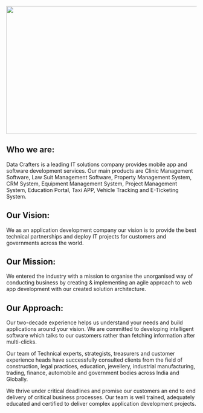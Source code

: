 <p align="center">
<img src="https://user-images.githubusercontent.com/120757606/221480221-ffe0d372-a351-48c8-9919-3ff63bffffcf.png"  width="700" height="339">
</p>

**Who we are:**
--
Data Crafters is a leading IT solutions company provides mobile app and software development services. Our main products are Clinic Management Software, Law Suit Management Software, Property Management System, CRM System, Equipment Management System, Project Management System, Education Portal, Taxi APP, Vehicle Tracking and E-Ticketing System.

**Our Vision:**
--
We as an application development company our vision is to provide the best technical partnerships and deploy IT projects for customers and governments across the world.

**Our Mission:**
--
We entered the industry with a mission to organise the unorganised way of conducting business by creating & implementing an agile approach to web app development with our created solution architecture.

**Our Approach:**
--
Our two-decade experience helps us understand your needs and build applications around your vision. We are committed to developing intelligent software which talks to our customers rather than fetching information after multi-clicks.

Our team of Technical experts, strategists, treasurers and customer experience heads have successfully consulted clients from the field of construction, legal practices, education, jewellery, industrial manufacturing, trading, finance, automobile and government bodies across India and Globally.

We thrive under critical deadlines and promise our customers an end to end delivery of critical business processes. Our team is well trained, adequately educated and certified to deliver complex application development projects.
